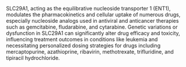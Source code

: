 SLC29A1, acting as the equilibrative nucleoside transporter 1 (ENT1), modulates the pharmacokinetics and cellular uptake of numerous drugs, especially nucleoside analogs used in antiviral and anticancer therapies such as gemcitabine, fludarabine, and cytarabine. Genetic variations or dysfunction in SLC29A1 can significantly alter drug efficacy and toxicity, influencing treatment outcomes in conditions like leukemia and necessitating personalized dosing strategies for drugs including mercaptopurine, azathioprine, ribavirin, methotrexate, trifluridine, and tipiracil hydrochloride.